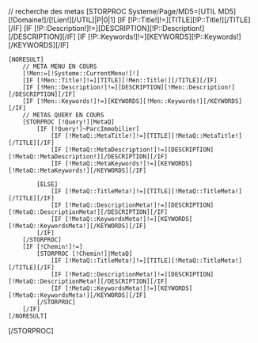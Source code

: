 // recherche des metas
[STORPROC Systeme/Page/MD5=[UTIL MD5][!Domaine!]/[!Lien!][/UTIL]|P|0|1]
	[IF [!P::Title!]!=][TITLE][!P::Title!][/TITLE][/IF]
	[IF [!P::Description!]!=][DESCRIPTION][!P::Description!][/DESCRIPTION][/IF]
	[IF [!P::Keywords!]!=][KEYWORDS][!P::Keywords!][/KEYWORDS][/IF]
	
	[NORESULT]
  		// META MENU EN COURS
		[!Men:=[!Systeme::CurrentMenu!]!]
		[IF [!Men::Title!]!=][TITLE][!Men::Title!][/TITLE][/IF]
		[IF [!Men::Description!]!=][DESCRIPTION][!Men::Description!][/DESCRIPTION][/IF]
		[IF [!Men::Keywords!]!=][KEYWORDS][!Men::Keywords!][/KEYWORDS][/IF]
		// METAS QUERY EN COURS
		[STORPROC [!Query!]|MetaQ]
			[IF [!Query!]~ParcImmobilier]
				[IF [!MetaQ::MetaTitle!]!=][TITLE][!MetaQ::MetaTitle!][/TITLE][/IF]
				[IF [!MetaQ::MetaDescription!]!=][DESCRIPTION][!MetaQ::MetaDescription!][/DESCRIPTION][/IF]
				[IF [!MetaQ::MetaKeywords!]!=][KEYWORDS][!MetaQ::MetaKeywords!][/KEYWORDS][/IF]

			[ELSE]
				[IF [!MetaQ::TitleMeta!]!=][TITLE][!MetaQ::TitleMeta!][/TITLE][/IF]
				[IF [!MetaQ::DescriptionMeta!]!=][DESCRIPTION][!MetaQ::DescriptionMeta!][/DESCRIPTION][/IF]
				[IF [!MetaQ::KeywordsMeta!]!=][KEYWORDS][!MetaQ::KeywordsMeta!][/KEYWORDS][/IF]
			[/IF]
		[/STORPROC]
		[IF [!Chemin!]!=]
			[STORPROC [!Chemin!]|MetaQ]
				[IF [!MetaQ::TitleMeta!]!=][TITLE][!MetaQ::TitleMeta!][/TITLE][/IF]
				[IF [!MetaQ::DescriptionMeta!]!=][DESCRIPTION][!MetaQ::DescriptionMeta!][/DESCRIPTION][/IF]
				[IF [!MetaQ::KeywordsMeta!]!=][KEYWORDS][!MetaQ::KeywordsMeta!][/KEYWORDS][/IF]
			[/STORPROC]
		[/IF]
    [/NORESULT]
[/STORPROC]